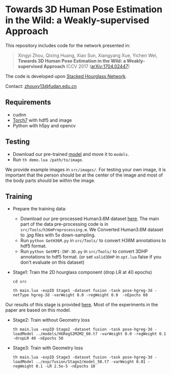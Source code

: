 # Towards 3D Human Pose Estimation in the Wild: a Weakly-supervised Approach

This repository includes code for the network presented in:

> Xingyi Zhou, Qixing Huang, Xiao Sun, Xiangyang Xue, Yichen Wei, 
> **Towards 3D Human Pose Estimation in the Wild: a Weakly-supervised Approach**
> ICCV 2017 ([arXiv:1704.02447](https://arxiv.org/abs/1704.02447))

The code is developed upon [Stacked Hourglass Network](https://github.com/anewell/pose-hg-train).

Contact: [zhouxy13@fudan.edu.cn](mailto:zhouxy13@fudan.edu.cn)

## Requirements
- cudnn
- [Torch7](https://github.com/torch/torch7) with hdf5 and image
- Python with h5py and opencv

## Testing
- Download our pre-trained [model](http://xingyizhou.xyz/hgreg-3d.t7) and move it to `models`.
- Run `th demo.lua /path/to/image`. 

We provide example images in `src/images/`. For testing your own image, it is important that the person should be at the center of the image and most of the body parts should be within the image. 

## Training
- Prepare the training data:
  - Download our pre-processed Human3.6M dataset [here](https://drive.google.com/open?id=0BxjtxDYaOrYPRlJJeDhfUVAzM00). The main part of the data pre-processing code is in `src/Tools/h36mPreprocessing.m`. We Converted Human3.6M dataset to .jpg files with 5x down-sampling.
  - Run `python GetH36M.py` in `src/Tools/` to convert H36M annotations to hdf5 format.
  - Run `python GetMPI-INF-3D.py` in `src/Tools/` to convert 3DHP annotations to hdf5 format. (or set `valid3DHP` in `opt.lua` false if you don't evaluate on this dataset)

- Stage1: Train the 2D hourglass component (drop LR at 40 epochs)

  `cd src`

  `th main.lua -expID Stage1 -dataset fusion -task pose-hgreg-3d -netType hgreg-3d -varWeight 0.0 -regWeight 0.0  -nEpochs 60`

Our results of this stage is provided [here](https://drive.google.com/open?id=0BxjtxDYaOrYPVmJxNndiaHN1OGc). Most of the experiments in the paper are based on this model. 

- Stage2: Train without Geometry loss

  `th main.lua -expID Stage2 -dataset fusion -task pose-hgreg-3d -loadModel ../models/HGRegS2M2M2_60.t7 -varWeight 0.0 -regWeight 0.1 -dropLR 40 -nEpochs 50`

- Stage3: Train with Geometry loss

  `th main.lua -expID Stage3 -dataset fusion -task pose-hgreg-3d -loadModel ../exp/fusion/Stage2/model_50.t7 -varWeight 0.01 -regWeight 0.1 -LR 2.5e-5 -nEpochs 10`
  
